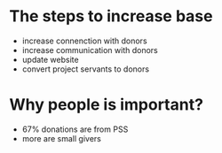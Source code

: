 # The steps to increase base
- increase connenction with donors
- increase communication with donors
- update website
- convert project servants to donors

# Why people is important?
- 67% donations are from PSS
- more are small givers
